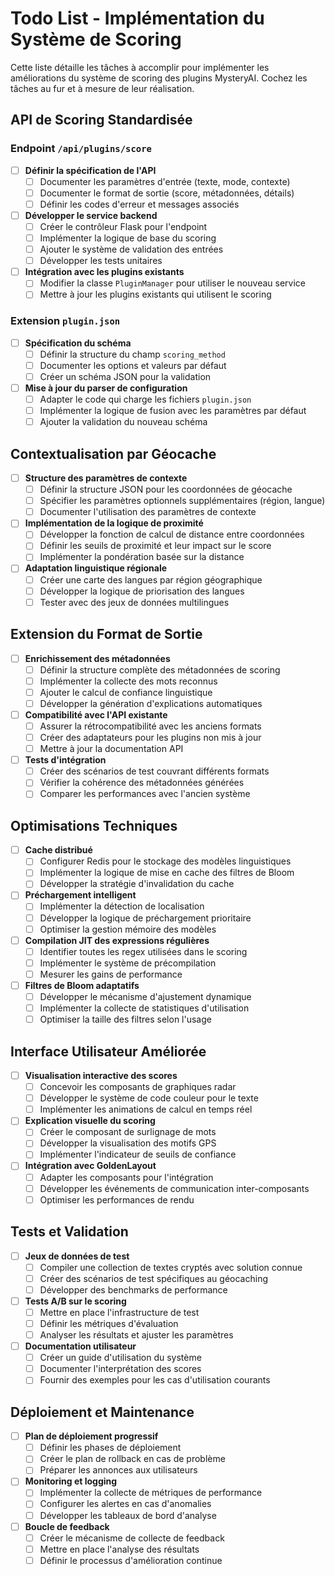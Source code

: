 # Todo List - Implémentation du Système de Scoring

Cette liste détaille les tâches à accomplir pour implémenter les améliorations du système de scoring des plugins MysteryAI. Cochez les tâches au fur et à mesure de leur réalisation.

## API de Scoring Standardisée

### Endpoint `/api/plugins/score`

- [ ] **Définir la spécification de l'API**
  - [ ] Documenter les paramètres d'entrée (texte, mode, contexte)
  - [ ] Documenter le format de sortie (score, métadonnées, détails)
  - [ ] Définir les codes d'erreur et messages associés

- [ ] **Développer le service backend**
  - [ ] Créer le contrôleur Flask pour l'endpoint
  - [ ] Implémenter la logique de base du scoring
  - [ ] Ajouter le système de validation des entrées
  - [ ] Développer les tests unitaires

- [ ] **Intégration avec les plugins existants**
  - [ ] Modifier la classe `PluginManager` pour utiliser le nouveau service
  - [ ] Mettre à jour les plugins existants qui utilisent le scoring

### Extension `plugin.json`

- [ ] **Spécification du schéma**
  - [ ] Définir la structure du champ `scoring_method`
  - [ ] Documenter les options et valeurs par défaut
  - [ ] Créer un schéma JSON pour la validation

- [ ] **Mise à jour du parser de configuration**
  - [ ] Adapter le code qui charge les fichiers `plugin.json`
  - [ ] Implémenter la logique de fusion avec les paramètres par défaut
  - [ ] Ajouter la validation du nouveau schéma

## Contextualisation par Géocache

- [ ] **Structure des paramètres de contexte**
  - [ ] Définir la structure JSON pour les coordonnées de géocache
  - [ ] Spécifier les paramètres optionnels supplémentaires (région, langue)
  - [ ] Documenter l'utilisation des paramètres de contexte

- [ ] **Implémentation de la logique de proximité**
  - [ ] Développer la fonction de calcul de distance entre coordonnées
  - [ ] Définir les seuils de proximité et leur impact sur le score
  - [ ] Implémenter la pondération basée sur la distance

- [ ] **Adaptation linguistique régionale**
  - [ ] Créer une carte des langues par région géographique
  - [ ] Développer la logique de priorisation des langues
  - [ ] Tester avec des jeux de données multilingues

## Extension du Format de Sortie

- [ ] **Enrichissement des métadonnées**
  - [ ] Définir la structure complète des métadonnées de scoring
  - [ ] Implémenter la collecte des mots reconnus
  - [ ] Ajouter le calcul de confiance linguistique
  - [ ] Développer la génération d'explications automatiques

- [ ] **Compatibilité avec l'API existante**
  - [ ] Assurer la rétrocompatibilité avec les anciens formats
  - [ ] Créer des adaptateurs pour les plugins non mis à jour
  - [ ] Mettre à jour la documentation API

- [ ] **Tests d'intégration**
  - [ ] Créer des scénarios de test couvrant différents formats
  - [ ] Vérifier la cohérence des métadonnées générées
  - [ ] Comparer les performances avec l'ancien système

## Optimisations Techniques

- [ ] **Cache distribué**
  - [ ] Configurer Redis pour le stockage des modèles linguistiques
  - [ ] Implémenter la logique de mise en cache des filtres de Bloom
  - [ ] Développer la stratégie d'invalidation du cache

- [ ] **Préchargement intelligent**
  - [ ] Implémenter la détection de localisation
  - [ ] Développer la logique de préchargement prioritaire
  - [ ] Optimiser la gestion mémoire des modèles

- [ ] **Compilation JIT des expressions régulières**
  - [ ] Identifier toutes les regex utilisées dans le scoring
  - [ ] Implémenter le système de précompilation
  - [ ] Mesurer les gains de performance

- [ ] **Filtres de Bloom adaptatifs**
  - [ ] Développer le mécanisme d'ajustement dynamique
  - [ ] Implémenter la collecte de statistiques d'utilisation
  - [ ] Optimiser la taille des filtres selon l'usage

## Interface Utilisateur Améliorée

- [ ] **Visualisation interactive des scores**
  - [ ] Concevoir les composants de graphiques radar
  - [ ] Développer le système de code couleur pour le texte
  - [ ] Implémenter les animations de calcul en temps réel

- [ ] **Explication visuelle du scoring**
  - [ ] Créer le composant de surlignage de mots
  - [ ] Développer la visualisation des motifs GPS
  - [ ] Implémenter l'indicateur de seuils de confiance

- [ ] **Intégration avec GoldenLayout**
  - [ ] Adapter les composants pour l'intégration
  - [ ] Développer les événements de communication inter-composants
  - [ ] Optimiser les performances de rendu

## Tests et Validation

- [ ] **Jeux de données de test**
  - [ ] Compiler une collection de textes cryptés avec solution connue
  - [ ] Créer des scénarios de test spécifiques au géocaching
  - [ ] Développer des benchmarks de performance

- [ ] **Tests A/B sur le scoring**
  - [ ] Mettre en place l'infrastructure de test
  - [ ] Définir les métriques d'évaluation
  - [ ] Analyser les résultats et ajuster les paramètres

- [ ] **Documentation utilisateur**
  - [ ] Créer un guide d'utilisation du système
  - [ ] Documenter l'interprétation des scores
  - [ ] Fournir des exemples pour les cas d'utilisation courants

## Déploiement et Maintenance

- [ ] **Plan de déploiement progressif**
  - [ ] Définir les phases de déploiement
  - [ ] Créer le plan de rollback en cas de problème
  - [ ] Préparer les annonces aux utilisateurs

- [ ] **Monitoring et logging**
  - [ ] Implémenter la collecte de métriques de performance
  - [ ] Configurer les alertes en cas d'anomalies
  - [ ] Développer les tableaux de bord d'analyse

- [ ] **Boucle de feedback**
  - [ ] Créer le mécanisme de collecte de feedback
  - [ ] Mettre en place l'analyse des résultats
  - [ ] Définir le processus d'amélioration continue 